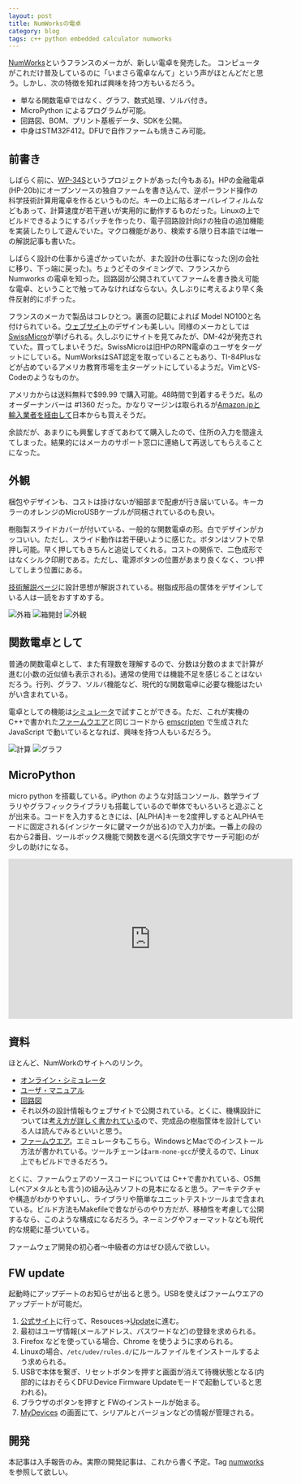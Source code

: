 ```yaml
---
layout: post
title: NumWorksの電卓
category: blog
tags: c++ python embedded calculator numworks
---
```


[NumWorks](https://www.numworks.com/features/)というフランスのメーカが、新しい電卓を発売した。
コンピュータがこれだけ普及しているのに「いまさら電卓なんて」という声がほとんどだと思う。しかし、次の特徴を知れば興味を持つ方もいるだろう。

* 単なる関数電卓ではなく、グラフ、数式処理、ソルバ付き。
* MicroPython によるプログラムが可能。
* 回路図、BOM、プリント基板データ、SDKを公開。
* 中身はSTM32F412。DFUで自作ファームも焼きこみ可能。

## 前書き

しばらく前に、[WP-34S](https://sourceforge.net/projects/wp34s/)というプロジェクトがあった(今もある)。HPの金融電卓(HP-20b)にオープンソースの独自ファームを書き込んで、逆ポーランド操作の科学技術計算用電卓を作るというものだ。キーの上に貼るオーバレイフィルムなどもあって、計算速度が若干遅いが実用的に動作するものだった。Linuxの上でビルドできるようにするパッチを作ったり、電子回路設計向けの独自の追加機能を実装したりして遊んでいた。マクロ機能があり、検索する限り日本語では唯一の解説記事も書いた。

しばらく設計の仕事から遠ざかっていたが、また設計の仕事になった(別の会社に移り、下っ端に戻った)。ちょうどそのタイミングで、フランスから Numworks の電卓を知った。回路図が公開されていてファームを書き換え可能な電卓、ということで触ってみなければならない。久しぶりに考えるより早く条件反射的にポチった。

フランスのメーカで製品はコレひとつ。裏面の記載によれば Model NO100と名付けられている。[ウェブサイト](https://www.numworks.com)のデザインも美しい。同様のメーカとしては [SwissMicro](https://www.swissmicros.com/)が挙げられる。久しぶりにサイトを見てみたが、DM-42が発売されていた。買ってしまいそうだ。SwissMicroは旧HPのRPN電卓のユーザをターゲットにしている。NumWorksはSAT認定を取っていることもあり、TI-84Plusなどが占めているアメリカ教育市場を主ターゲットにしているようだ。VimとVS-Codeのようなものか。

アメリカからは送料無料で$99.99 で購入可能。48時間で到着するそうだ。私のオーダーナンバーは #1360 だった。かなりマージンは取られるが[Amazon.jpと輸入業者を経由して](https://www.amazon.co.jp/dp/B0747RQGF5)日本からも買えそうだ。

余談だが、あまりにも興奮しすぎてあわてて購入したので、住所の入力を間違えてしまった。結果的にはメーカのサポート窓口に連絡して再送してもらえることになった。


## 外観

梱包やデザインも、コストは掛けないが細部まで配慮が行き届いている。キーカラーのオレンジのMicroUSBケーブルが同梱されているのも良い。

樹脂製スライドカバーが付いている、一般的な関数電卓の形。白でデザインがカッコいい。ただし、スライド動作は若干硬いように感じた。ボタンはソフトで早押し可能。早く押してもきちんと追従してくれる。コストの関係で、二色成形ではなくシルク印刷である。ただし、電源ボタンの位置があまり良くなく、つい押してしまう位置にある。

[技術解説ページ](https://www.numworks.com/resources/engineering/hardware/mechanical/)に設計思想が解説されている。樹脂成形品の筐体をデザインしている人は一読をおすすめする。

![外箱](../images/2018-10-07-numworks1.png)
![箱開封](../images/2018-10-07-numworks2.png)
![外観](../images/2018-10-07-numworks3.png)

## 関数電卓として

普通の関数電卓として、また有理数を理解するので、分数は分数のままで計算が進む(小数の近似値も表示される)。通常の使用では機能不足を感じることはないだろう。行列、グラフ、ソルバ機能など、現代的な関数電卓に必要な機能はたいがい含まれている。

電卓としての機能は[シミュレータ](https://www.numworks.com/simulator/)で試すことができる。ただ、これが実機のC++で書かれた[ファームウエア](https://github.com/numworks/epsilon)と同じコードから [emscripten](https://github.com/kripken/emscripten) で生成された JavaScript で動いているとなれば、興味を持つ人もいるだろう。

![計算](../images/2018-10-07-numworks4.png)
![グラフ](../images/2018-10-07-numworks5.png)


## MicroPython

micro python を搭載している。iPython のような対話コンソール、数学ライブラリやグラフィックライブラリも搭載しているので単体でもいろいろと遊ぶことが出来る。コードを入力するときには、[ALPHA]キーを2度押しするとALPHAモードに固定される(インジケータに鍵マークが出る)ので入力が楽。一番上の段の右から2番目、ツールボックス機能で関数を選べる(先頭文字でサーチ可能)のが少しの助けになる。

<iframe width="560" height="315" src="https://www.youtube.com/embed/Xim84ABuVik" frameborder="0" allow="autoplay; encrypted-media" allowfullscreen></iframe>

## 資料

ほとんど、NumWorkのサイトへのリンク。

* [オンライン・シミュレータ](https://www.numworks.com/simulator/)
* [ユーザ・マニュアル](https://www.numworks.com/en/resources/manual/book.pdf)
* [回路図](https://www.numworks.com/shared/binary/schematics-23477ea8.pdf)
* それ以外の設計情報もウェブサイトで公開されている。とくに、機構設計については[考え方が詳しく書かれている](https://www.numworks.com/resources/engineering/hardware/mechanical/)ので、完成品の樹脂筐体を設計している人は読んでみるといいと思う。
* [ファームウエア](https://github.com/numworks/epsilon)。エミュレータもこちら。WindowsとMacでのインストール方法が書かれている。ツールチェーンは`arm-none-gcc`が使えるので、Linux上でもビルドできるだろう。

とくに、ファームウェアのソースコードについては C++で書かれている、OS無し(ベアメタルとも言う)の組み込みソフトの見本になると思う。アーキテクチャや構造がわかりやすいし、ライブラリや簡単なユニットテストツールまで含まれている。ビルド方法もMakefileで昔ながらのやり方だが、移植性を考慮して公開するなら、このような構成になるだろう。ネーミングやフォーマットなども現代的な規範に基づいている。

ファームウェア開発の初心者〜中級者の方はぜひ読んで欲しい。

## FW update

起動時にアップデートのお知らせが出ると思う。USBを使えばファームウエアのアップデートが可能だ。

1. [公式サイト](https://www.numworks.com)に行って、Resouces→[Update](https://workshop.numworks.com/devices)に進む。
2. 最初はユーザ情報(メールアドレス、パスワードなど)の登録を求められる。
3. Firefox などを使っている場合、Chrome を使うように求められる。
4. Linuxの場合、`/etc/udev/rules.d/`にルールファイルをインストールするよう求められる。
5. USBで本体を繋ぎ、リセットボタンを押すと画面が消えて待機状態となる(内部的にはおそらくDFU:Device Firmware Updateモードで起動していると思われる)。
6. ブラウザのボタンを押すと FWのインストールが始まる。
7. [MyDevices](https://workshop.numworks.com/devices) の画面にて、シリアルとバージョンなどの情報が管理される。


## 開発

本記事は入手報告のみ。実際の開発記事は、これから書く予定。Tag [numworks](https://nkon.github.io/tags#numworks) を参照して欲しい。